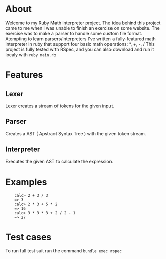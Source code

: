 # About
Welcome to my Ruby Math interpreter project. The idea behind this project came to me when I was unable to finish
an exercise on some website. The exercise was to make a parser to handle some custom file format.
Atempting to learn parsers/interpreters I've written a fully-featured math interpreter in ruby that support
four basic math operations: *, +, -, /
This project is fully tested with RSpec, and you can also download and run it localy with `ruby main.rb`

# Features
## Lexer
Lexer creates a stream of tokens for the given input. 
## Parser
Creates a AST ( Apstract Syntax Tree ) with the given token stream.
## Interpreter
Executes the given AST to calculate the expression.

# Examples
```
	calc> 2 + 3 / 3
	=> 3
	calc> 2 * 3 + 5 * 2
	=> 16
	calc> 3 * 3 * 3 + 2 / 2 - 1
	=> 27
```

# Test cases
To run full test suit run the command `bundle exec rspec`
